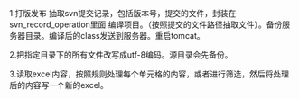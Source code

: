 
1.打版发布
抽取svn提交记录，包括版本号，提交的文件，封装在svn_record_operation里面
编译项目。（按照提交的文件路径抽取文件）。备份服务器目录。编译后的class发送到服务器。重启tomcat。

2.把指定目录下的所有文件改写成utf-8编码。源目录会先备份。

3.读取excel内容，按照规则处理每个单元格的内容，或者进行筛选，然后将处理后的内容写一个新的excel。

